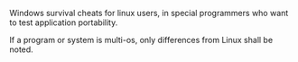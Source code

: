 Windows survival cheats for linux users,
in special programmers who want to test application portability.

If a program or system is multi-os, only differences from Linux shall be noted.
